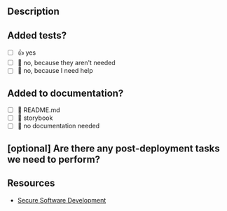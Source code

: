 ## Description

<!-- 
Please do not leave this blank 
This PR [adds/removes/fixes/replaces] the [feature/bug/etc]. 
-->

## Added tests?

- [ ] 👍 yes
- [ ] 🙅 no, because they aren't needed
- [ ] 🙋 no, because I need help

## Added to documentation?

- [ ] 📜 README.md
- [ ] 📕 storybook
- [ ] 🙅 no documentation needed

## [optional] Are there any post-deployment tasks we need to perform?

## Resources

- [Secure Software Development](https://bakerware.atlassian.net/wiki/spaces/DEV/pages/292126721/Secure+Software+Development+SSD)
